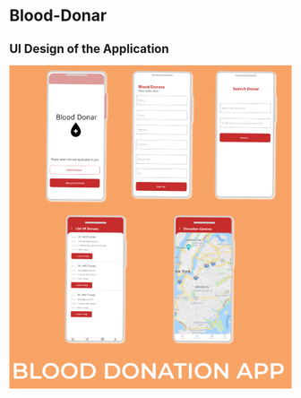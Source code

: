# Blood-Donar

## UI Design of the Application

![alt text](https://github.com/Sandip-Tmg/Blood-Donar/blob/master/app/src/main/res/drawable/UI%20Design.PNG)
